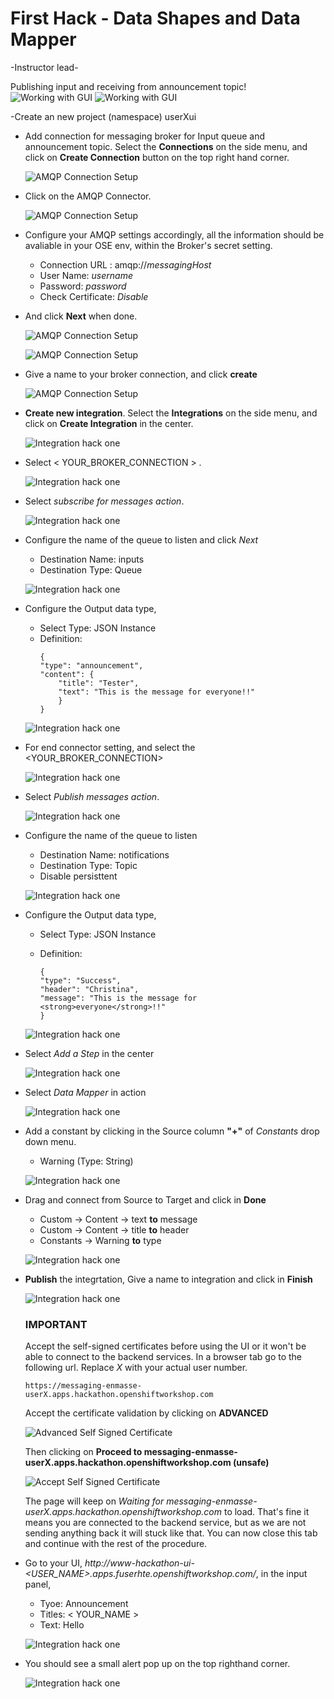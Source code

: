 # First Hack - Data Shapes and Data Mapper
-Instructor lead-

Publishing input and receiving from announcement topic!
![Working with GUI](images/hack-01-01.png)
![Working with GUI](images/hack-01-02.png)

-Create an new project (namespace) userXui

- Add connection for messaging broker for Input queue and announcement topic. Select the **Connections** on the side menu, and click on **Create Connection** button on the top right hand corner.

  ![AMQP Connection Setup](images/amqp-connection-01.png)

- Click on the AMQP Connector.

  ![AMQP Connection Setup](images/amqp-connection-02.png)

- Configure your AMQP settings accordingly, all the information should be avaliable in your OSE env, within the Broker's secret setting. 

   	- Connection URL : amqp://*messagingHost* 
   	- User Name: *username*
   	- Password: *password*
   	- Check Certificate: *Disable*

- And click **Next** when done. 

  ![AMQP Connection Setup](images/amqp-connection-04.png)
  
  ![AMQP Connection Setup](images/amqp-connection-03.png)

- Give a name to your broker connection, and click **create** 

  ![AMQP Connection Setup](images/amqp-connection-05.png)

- **Create new integration**. Select the **Integrations** on the side menu, and click on **Create Integration** in the center.

  ![Integration hack one](images/hackone-integration-01.png)

- Select < YOUR_BROKER_CONNECTION > .

  ![Integration hack one](images/hackone-integration-02.png)

- Select *subscribe for messages action*. 

  ![Integration hack one](images/hackone-integration-03.png)

- Configure the name of the queue to listen and click *Next*
	- Destination Name: inputs
	- Destination Type: Queue 

  ![Integration hack one](images/hackone-integration-04.png)

- Configure the Output data type,  
  	- Select Type: JSON Instance
	- Definition: 
		```
		{
		"type": "announcement",
		"content": {
			"title": "Tester",
			"text": "This is the message for everyone!!"
			}
		}
		```
  ![Integration hack one](images/hackone-integration-05.png)

- For end connector setting, and select the <YOUR_BROKER_CONNECTION>   

  ![Integration hack one](images/hackone-integration-06.png)

- Select *Publish messages action*. 

  ![Integration hack one](images/hackone-integration-07.png)

- Configure the name of the queue to listen
	- Destination Name: notifications
	- Destination Type: Topic 
	- Disable persisttent

  ![Integration hack one](images/hackone-integration-08.png)

- Configure the Output data type,  
  	- Select Type: JSON Instance
	- Definition: 
	
		```
		{
		"type": "Success",
		"header": "Christina",
		"message": "This is the message for <strong>everyone</strong>!!"
		}
		```	

  ![Integration hack one](images/hackone-integration-09.png)

- Select *Add a Step* in the center

  ![Integration hack one](images/hackone-integration-10.png)

- Select *Data Mapper* in action

  ![Integration hack one](images/hackone-integration-12.png)

- Add a constant by clicking in the Source column **"+"** of *Constants* drop down menu. 
	- Warning (Type: String)

  ![Integration hack one](images/hackone-integration-11.png)

- Drag and connect from Source to Target and click in **Done**
	- Custom -> Content -> text **to** message
	- Custom -> Content -> title  **to** header
	- Constants -> Warning **to** type 

  ![Integration hack one](images/hackone-integration-13.png)

- **Publish** the integrtation, Give a name to integration and click in **Finish**

  ![Integration hack one](images/hackone-integration-14.png)
  
	### IMPORTANT

	Accept the self-signed certificates before using the UI or it won't be able to connect to the backend services. In a browser tab go to the following url. Replace *X* with your actual user number.

	```
	https://messaging-enmasse-userX.apps.hackathon.openshiftworkshop.com 
	```

	Accept the certificate validation by clicking on **ADVANCED**

	![Advanced Self Signed Certificate](images/self-signed-cert-01.png)
	
	Then clicking on **Proceed to messaging-enmasse-userX.apps.hackathon.openshiftworkshop.com (unsafe)**
	
	![Accept Self Signed Certificate](images/self-signed-cert-02.png)
	
	The page will keep on *Waiting for messaging-enmasse-userX.apps.hackathon.openshiftworkshop.com* to load. That's fine it means you are connected to the backend service, but as we are not sending anything back it will stuck like that. You can now close this tab and continue with the rest of the procedure.


- Go to your UI, *http://www-hackathon-ui-\<USER_NAME\>.apps.fuserhte.openshiftworkshop.com/*, in the input panel, 
	- Tyoe: Announcement
	- Titles: < YOUR_NAME >
	- Text: Hello

  ![Integration hack one](images/hackone-integration-15.png)

- You should see a small alert pop up on the top righthand corner.

  ![Integration hack one](images/hackone-integration-16.png)
